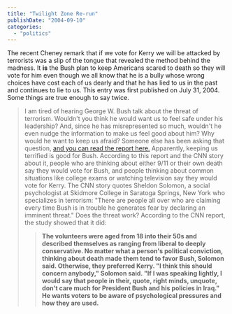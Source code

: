 ```yaml
---
title: "Twilight Zone Re-run"
publishDate: "2004-09-10"
categories: 
  - "politics"
---
```


The recent Cheney remark that if we vote for Kerry we will be attacked by terrorists was a slip of the tongue that revealed the method behind the madness. It **is** the Bush plan to keep Americans scared to death so they will vote for him even though we all know that he is a bully whose wrong choices have cost each of us dearly and that he has lied to us in the past and continues to lie to us. This entry was first published on July 31, 2004. Some things are true enough to say twice.

> I am tired of hearing George W. Bush talk about the threat of terrorism. Wouldn't you think he would want us to feel safe under his leadership? And, since he has misrepresented so much, wouldn't he even nudge the information to make us feel good about him? Why would he want to keep us afraid? Someone else has been asking that question, [and you can read the report here.](http://apollo.skidmore.edu/news/news.release.detail_show?p_news_id=693) Apparently, keeping us terrified is good for Bush. According to this report and the CNN story about it, people who are thinking about either 9/11 or their own death say they would vote for Bush, and people thinking about common situations like college exams or watching television say they would vote for Kerry. The CNN story quotes Sheldon Solomon, a social psychologist at Skidmore College in Saratoga Springs, New York who specializes in terrorism: "There are people all over who are claiming every time Bush is in trouble he generates fear by declaring an imminent threat." Does the threat work? According to the CNN report, the study showed that it did:
> 
> > **The volunteers were aged from 18 into their 50s and described themselves as ranging from liberal to deeply conservative. No matter what a person's political conviction, thinking about death made them tend to favor Bush, Solomon said. Otherwise, they preferred Kerry. "I think this should concern anybody," Solomon said. "If I was speaking lightly, I would say that people in their, quote, right minds, unquote, don't care much for President Bush and his policies in Iraq." He wants voters to be aware of psychological pressures and how they are used.**
